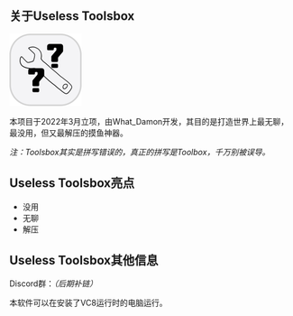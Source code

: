 ## 关于Useless Toolsbox

<img src="../img/utb.png" alt="img" style="zoom:50%;" />

本项目于2022年3月立项，由What_Damon开发，其目的是打造世界上最无聊，最没用，但又最解压的摸鱼神器。

*注：Toolsbox其实是拼写错误的，真正的拼写是Toolbox，千万别被误导。*

## Useless Toolsbox亮点

- 没用
- 无聊
- 解压

## Useless Toolsbox其他信息

Discord群：*（后期补链）*

本软件可以在安装了VC8运行时的电脑运行。
